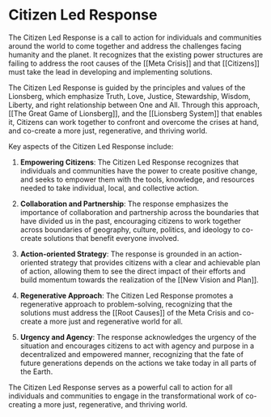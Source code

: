 # Citizen Led Response

The Citizen Led Response is a call to action for individuals and communities around the world to come together and address the challenges facing humanity and the planet. It recognizes that the existing power structures are failing to address the root causes of the [[Meta Crisis]] and that [[Citizens]] must take the lead in developing and implementing solutions.

The Citizen Led Response is guided by the principles and values of the Lionsberg, which emphasize Truth, Love, Justice, Stewardship, Wisdom, Liberty, and right relationship between One and All. Through this approach, [[The Great Game of Lionsberg]], and the [[Lionsberg System]] that enables it, Citizens can work together to confront and overcome the crises at hand, and co-create a more just, regenerative, and thriving world.

Key aspects of the Citizen Led Response include:

1.  **Empowering Citizens**: The Citizen Led Response recognizes that individuals and communities have the power to create positive change, and seeks to empower them with the tools, knowledge, and resources needed to take individual, local, and collective action.
    
2.  **Collaboration and Partnership**: The response emphasizes the importance of collaboration and partnership across the boundaries that have divided us in the past, encouraging citizens to work together across boundaries of geography, culture, politics, and ideology to co-create solutions that benefit everyone involved.
    
3.  **Action-oriented Strategy**: The response is grounded in an action-oriented strategy that provides citizens with a clear and achievable plan of action, allowing them to see the direct impact of their efforts and build momentum towards the realization of the [[New Vision and Plan]].
    
4.  **Regenerative Approach**: The Citizen Led Response promotes a regenerative approach to problem-solving, recognizing that the solutions must address the [[Root Causes]] of the Meta Crisis and co-create a more just and regenerative world for all.
    
5.  **Urgency and Agency**: The response acknowledges the urgency of the situation and encourages citizens to act with agency and purpose in a decentralized and empowered manner, recognizing that the fate of future generations depends on the actions we take today in all parts of the Earth.
    

The Citizen Led Response serves as a powerful call to action for all individuals and communities to engage in the transformational work of co-creating a more just, regenerative, and thriving world.